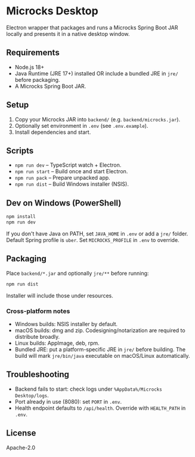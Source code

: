 # Microcks Desktop

Electron wrapper that packages and runs a Microcks Spring Boot JAR locally and presents it in a native desktop window.

## Requirements
- Node.js 18+
- Java Runtime (JRE 17+) installed OR include a bundled JRE in `jre/` before packaging.
- A Microcks Spring Boot JAR.

## Setup
1. Copy your Microcks JAR into `backend/` (e.g. `backend/microcks.jar`).
2. Optionally set environment in `.env` (see `.env.example`).
3. Install dependencies and start.

## Scripts
- `npm run dev` – TypeScript watch + Electron.
- `npm run start` – Build once and start Electron.
- `npm run pack` – Prepare unpacked app.
- `npm run dist` – Build Windows installer (NSIS).

## Dev on Windows (PowerShell)
```powershell
npm install
npm run dev
```
If you don't have Java on PATH, set `JAVA_HOME` in `.env` or add a `jre/` folder.
Default Spring profile is `uber`. Set `MICROCKS_PROFILE` in `.env` to override.

## Packaging
Place `backend/*.jar` and optionally `jre/**` before running:
```powershell
npm run dist
```
Installer will include those under resources.

### Cross-platform notes
- Windows builds: NSIS installer by default.
- macOS builds: dmg and zip. Codesigning/notarization are required to distribute broadly.
- Linux builds: AppImage, deb, rpm.
- Bundled JRE: put a platform-specific JRE in `jre/` before building. The build will mark `jre/bin/java` executable on macOS/Linux automatically.

## Troubleshooting
- Backend fails to start: check logs under `%AppData%/Microcks Desktop/logs`.
- Port already in use (8080): set `PORT` in `.env`.
- Health endpoint defaults to `/api/health`. Override with `HEALTH_PATH` in `.env`.

## License
Apache-2.0